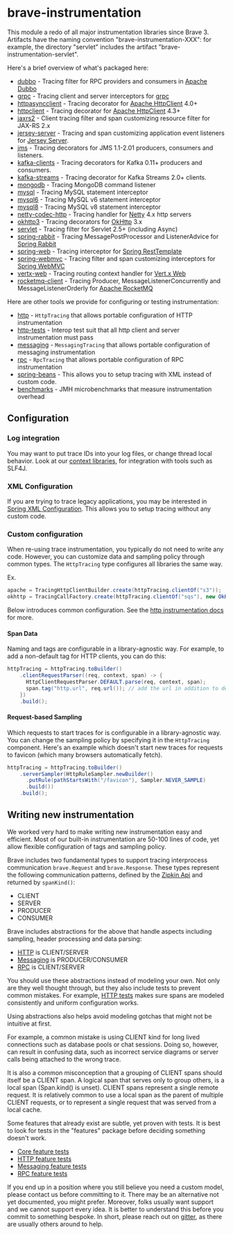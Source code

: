 # brave-instrumentation
This module a redo of all major instrumentation libraries since Brave 3.
Artifacts have the naming convention "brave-instrumentation-XXX": for
example, the directory "servlet" includes the artifact "brave-instrumentation-servlet".

Here's a brief overview of what's packaged here:

* [dubbo](dubbo/README.md) - Tracing filter for RPC providers and consumers in [Apache Dubbo](http://dubbo.apache.org/en-us/)
* [grpc](grpc/README.md) - Tracing client and server interceptors for [grpc](github.com/grpc/grpc-java)
* [httpasyncclient](httpasyncclient/README.md) - Tracing decorator for [Apache HttpClient](https://hc.apache.org/httpcomponents-asyncclient-dev/) 4.0+
* [httpclient](httpclient/README.md) - Tracing decorator for [Apache HttpClient](http://hc.apache.org/httpcomponents-client-4.4.x/index.html) 4.3+
* [jaxrs2](jaxrs2/README.md) - Client tracing filter and span customizing resource filter for JAX-RS 2.x
* [jersey-server](jersey-server/README.md) - Tracing and span customizing application event listeners for [Jersey Server](https://jersey.github.io/documentation/latest/monitoring_tracing.html#d0e16007).
* [jms](jms/README.md) - Tracing decorators for JMS 1.1-2.01 producers, consumers and listeners.
* [kafka-clients](kafka-clients/README.md) - Tracing decorators for Kafka 0.11+ producers and consumers.
* [kafka-streams](kafka-streams/README.md) - Tracing decorator for Kafka Streams 2.0+ clients.
* [mongodb](mongodb/README.md) - Tracing MongoDB command listener
* [mysql](mysql/README.md) - Tracing MySQL statement interceptor
* [mysql6](mysql6/README.md) - Tracing MySQL v6 statement interceptor
* [mysql8](mysql8/README.md) - Tracing MySQL v8 statement interceptor
* [netty-codec-http](netty-codec-http/README.md) - Tracing handler for [Netty](http://netty.io/) 4.x http servers
* [okhttp3](okhttp3/README.md) - Tracing decorators for [OkHttp](https://github.com/square/okhttp) 3.x
* [servlet](servlet/README.md) - Tracing filter for Servlet 2.5+ (including Async)
* [spring-rabbit](spring-rabbit/README.md) - Tracing MessagePostProcessor and ListenerAdvice for [Spring Rabbit](https://spring.io/guides/gs/messaging-rabbitmq/)
* [spring-web](spring-web/README.md) - Tracing interceptor for [Spring RestTemplate](https://spring.io/guides/gs/consuming-rest/)
* [spring-webmvc](spring-webmvc/README.md) - Tracing filter and span customizing interceptors for [Spring WebMVC](https://docs.spring.io/spring/docs/current/spring-framework-reference/html/mvc.html)
* [vertx-web](vertx-web/README.md) - Tracing routing context handler for [Vert.x Web](http://vertx.io/docs/vertx-web/js/)
* [rocketmq-client](rocketmq-client/README.md) - Tracing Producer, MessageListenerConcurrently and MessageListenerOrderly for [Apache RocketMQ](https://github.com/apache/rocketmq/)

Here are other tools we provide for configuring or testing instrumentation:
* [http](http/README.md) - `HttpTracing` that allows portable configuration of HTTP instrumentation
* [http-tests](http-tests/README.md) - Interop test suit that all http client and server instrumentation must pass
* [messaging](messaging/README.md) - `MessagingTracing` that allows portable configuration of messaging instrumentation
* [rpc](rpc/README.md) - `RpcTracing` that allows portable configuration of RPC instrumentation
* [spring-beans](../spring-beans/README.md) - This allows you to setup tracing with XML instead of custom code.
* [benchmarks](benchmarks/README.md) - JMH microbenchmarks that measure instrumentation overhead

## Configuration

### Log integration
You may want to put trace IDs into your log files, or change thread local
behavior. Look at our [context libraries](../context/), for integration with
tools such as SLF4J.

### XML Configuration
If you are trying to trace legacy applications, you may be interested in
[Spring XML Configuration](../spring-beans/README.md). This allows you to setup
tracing without any custom code.

### Custom configuration
When re-using trace instrumentation, you typically do not need to write
any code. However, you can customize data and sampling policy through
common types. The `HttpTracing` type configures all libraries the same way.

Ex.
```java
apache = TracingHttpClientBuilder.create(httpTracing.clientOf("s3"));
okhttp = TracingCallFactory.create(httpTracing.clientOf("sqs"), new OkHttpClient());
```

Below introduces common configuration. See the [http instrumentation docs](http/README.md)
for more.

#### Span Data
Naming and tags are configurable in a library-agnostic way. For example,
to add a non-default tag for HTTP clients, you can do this:

```java
httpTracing = httpTracing.toBuilder()
    .clientRequestParser((req, context, span) -> {
      HttpClientRequestParser.DEFAULT.parse(req, context, span);
      span.tag("http.url", req.url()); // add the url in addition to defaults
    })
    .build();
```

#### Request-based Sampling
Which requests to start traces for is configurable in a library-agnostic
way. You can change the sampling policy by specifying it in the `HttpTracing`
component. Here's an example which doesn't start new traces for requests
to favicon (which many browsers automatically fetch).

```java
httpTracing = httpTracing.toBuilder()
    .serverSampler(HttpRuleSampler.newBuilder()
      .putRule(pathStartsWith("/favicon"), Sampler.NEVER_SAMPLE)
      .build())
    .build();
```

## Writing new instrumentation
We worked very hard to make writing new instrumentation easy and efficient.
Most of our built-in instrumentation are 50-100 lines of code, yet allow
flexible configuration of tags and sampling policy.

Brave includes two fundamental types to support tracing interprocess
communication `brave.Request` and `brave.Response`. These types represent the
following communication patterns, defined by the [Zipkin Api](https://zipkin.io/zipkin-api/#/default/post_spans)
and returned by `spanKind()`:

 * CLIENT
 * SERVER
 * PRODUCER
 * CONSUMER

Brave includes abstractions for the above that handle aspects including
sampling, header processing and data parsing:
 * [HTTP](http/README.md) is CLIENT/SERVER
 * [Messaging](messaging/README.md) is PRODUCER/CONSUMER
 * [RPC](rpc/README.md) is CLIENT/SERVER

You should use these abstractions instead of modeling your own. Not only are
they well thought through, but they also include tests to prevent common
mistakes. For example, [HTTP tests](http-tests) makes sure spans are modeled
consistently and uniform configuration works.

Using abstractions also helps avoid modeling gotchas that might not be
intuitive at first.

For example, a common mistake is using CLIENT kind for long lived connections
such as database pools or chat sessions. Doing so, however, can result in
confusing data, such as incorrect service diagrams or server calls being
attached to the wrong trace.

It is also a common misconception that a grouping of CLIENT spans should itself
be a CLIENT span. A logical span that serves only to group others, is a local
span (Span.kind() is unset). CLIENT spans represent a single remote request. It
is relatively common to use a local span as the parent of multiple CLIENT
requests, or to represent a single request that was served from a local cache.

Some features that already exist are subtle, yet proven with tests. It is best
to look for tests in the "features" package before deciding something doesn't
work.
* [Core feature tests](../brave/src/test/java/brave/features)
* [HTTP feature tests](http-tests/src/test/java/brave/http/features)
* [Messaging feature tests](messaging/src/test/java/brave/rpc/features)
* [RPC feature tests](rpc/src/test/java/brave/rpc/features)

If you end up in a position where you still believe you need a custom model,
please contact us before committing to it. There may be an alternative not yet
documented, you might prefer. Moreover, folks usually want support and we
cannot support every idea. It is better to understand this before you commit to
something bespoke. In short, please reach out on [gitter](https://gitter.im/openzipkin/zipkin),
as there are usually others around to help.
